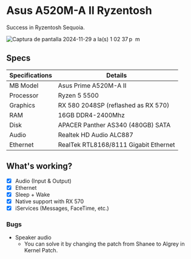 
# Asus A520M-A II Ryzentosh

Success in Ryzentosh Sequoia.

![Captura de pantalla 2024-11-29 a la(s) 1 02 37 p  m](https://github.com/user-attachments/assets/78f758cf-5fbd-43ad-99d8-e8aa0a4d28c8)

## Specs

| Specifications      | Details                                            |
| ------------------- | -------------------------------------------------- |
| MB Model            | Asus Prime A520M-A II                              |
| Processor           | Ryzen 5 5500                                       |
| Graphics            | RX 580 2048SP (reflashed as RX 570)                |
| RAM                 | 16GB DDR4-2400Mhz                                  |
| Disk                | APACER Panther AS340 (480GB) SATA                  |
| Audio               | Realtek HD Audio ALC887                            |
| Ethernet            | RealTek RTL8168/8111 Gigabit Ethernet              |

## What's working?

- [x] Audio (Input & Output)
- [x] Ethernet
- [x] Sleep + Wake
- [x] Native support with RX 570
- [x] iServices (Messages, FaceTime, etc.)

### Bugs

- Speaker audio
  - You can solve it by changing the patch from Shanee to Algrey in Kernel Patch.

